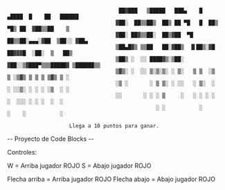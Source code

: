 								

                                        ██▓███   ▒█████   ███▄    █   ▄████  █    ██   ██████                                                                                                                           
                                       ▓██░  ██▒▒██▒  ██▒ ██ ▀█   █  ██▒ ▀█▒ ██  ▓██▒▒██    ▒                                                                                                                           
                                       ▓██░ ██▓▒▒██░  ██▒▓██  ▀█ ██▒▒██░▄▄▄░▓██  ▒██░░ ▓██▄                                                                                                                             
                                       ▒██▄█▓▒ ▒▒██   ██░▓██▒  ▐▌██▒░▓█  ██▓▓▓█  ░██░  ▒   ██▒                                                                                                                          
                                       ▒██▒ ░  ░░ ████▓▒░▒██░   ▓██░░▒▓███▀▒▒▒█████▓ ▒██████▒▒                                                                                                                          
                                       ▒▓▒░ ░  ░░ ▒░▒░▒░ ░ ▒░   ▒ ▒  ░▒   ▒ ░▒▓▒ ▒ ▒ ▒ ▒▓▒ ▒ ░                                                                                                                          
                                       ░▒ ░       ░ ▒ ▒░ ░ ░░   ░ ▒░  ░   ░ ░░▒░ ░ ░ ░ ░▒  ░ ░                                                                                                                          
                                       ░░       ░ ░ ░ ▒     ░   ░ ░ ░ ░   ░  ░░░ ░ ░ ░  ░  ░                                                                                                                            
                                                    ░ ░           ░       ░    ░           ░                                                                                                                                                                                                                                      
                                                                                                                                                                                                                                                                                                                                                                                                    
						Llega a 10 puntos para ganar.                                                                                                                                                                                                              



-- Proyecto de Code Blocks --

Controles:

W = Arriba jugador ROJO
S = Abajo jugador ROJO

Flecha arriba = Arriba jugador ROJO
Flecha abajo = Abajo jugador ROJO
